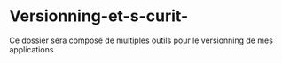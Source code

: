 # Versionning-et-s-curit-
Ce dossier sera composé de multiples outils pour le versionning de mes applications
